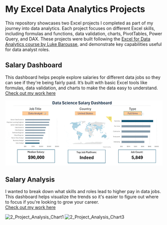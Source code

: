 # My Excel Data Analytics Projects
This repository showcases two Excel projects I completed as part of my journey into data analytics. Each project focuses on different Excel skills, including formulas and functions, data validation, charts, PivotTables, Power Query, and DAX. These projects were built following the [Excel for Data Analytics course by Luke Barousse](https://lukebarousse.com/), and demonstrate key capabilities useful for data analyst roles.


## Salary Dashboard
This dashboard helps people explore salaries for different data jobs so they can see if they're being fairly paid. It’s built with basic Excel tools like formulas, data validation, and charts to make the data easy to understand.  
[Check out my work here](Project_1-Dashboard)  

![Salary Dashboard Final Dashboard](/0_Resources/Images/1_Salary_Dashboard_Final_Dashboard.gif)

## Salary Analysis
I wanted to break down what skills and roles lead to higher pay in data jobs. This dashboard helps visualize the trends so it's easier to figure out where to focus if you're looking to grow your career.  
[Check out my work here](Project_2-Analysis)  

![2_Project_Analysis_Chart1](https://github.com/user-attachments/assets/15b84a04-24a1-4760-bddb-9ece10a0087a)
![2_Project_Analysis_Chart3](https://github.com/user-attachments/assets/aa68207f-dcfd-4124-99e6-126ac9ee461f)


